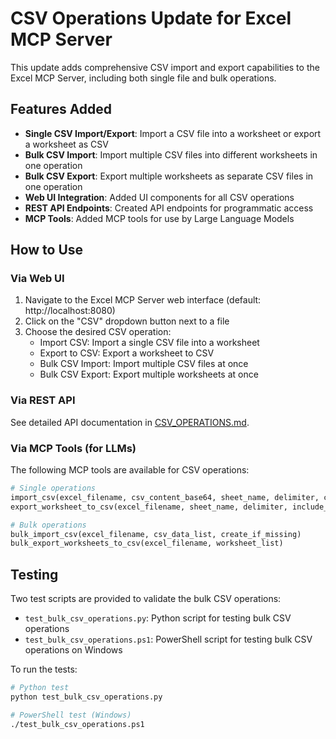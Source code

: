 # CSV Operations Update for Excel MCP Server

This update adds comprehensive CSV import and export capabilities to the Excel MCP Server, including both single file and bulk operations.

## Features Added

- **Single CSV Import/Export**: Import a CSV file into a worksheet or export a worksheet as CSV
- **Bulk CSV Import**: Import multiple CSV files into different worksheets in one operation
- **Bulk CSV Export**: Export multiple worksheets as separate CSV files in one operation
- **Web UI Integration**: Added UI components for all CSV operations
- **REST API Endpoints**: Created API endpoints for programmatic access
- **MCP Tools**: Added MCP tools for use by Large Language Models

## How to Use

### Via Web UI

1. Navigate to the Excel MCP Server web interface (default: http://localhost:8080)
2. Click on the "CSV" dropdown button next to a file
3. Choose the desired CSV operation:
   - Import CSV: Import a single CSV file into a worksheet
   - Export to CSV: Export a worksheet to CSV
   - Bulk CSV Import: Import multiple CSV files at once
   - Bulk CSV Export: Export multiple worksheets at once

### Via REST API

See detailed API documentation in [CSV_OPERATIONS.md](CSV_OPERATIONS.md).

### Via MCP Tools (for LLMs)

The following MCP tools are available for CSV operations:

```python
# Single operations
import_csv(excel_filename, csv_content_base64, sheet_name, delimiter, create_if_missing, merge_mode)
export_worksheet_to_csv(excel_filename, sheet_name, delimiter, include_header_row)

# Bulk operations
bulk_import_csv(excel_filename, csv_data_list, create_if_missing)
bulk_export_worksheets_to_csv(excel_filename, worksheet_list)
```

## Testing

Two test scripts are provided to validate the bulk CSV operations:

- `test_bulk_csv_operations.py`: Python script for testing bulk CSV operations
- `test_bulk_csv_operations.ps1`: PowerShell script for testing bulk CSV operations on Windows

To run the tests:

```bash
# Python test
python test_bulk_csv_operations.py

# PowerShell test (Windows)
./test_bulk_csv_operations.ps1
```
